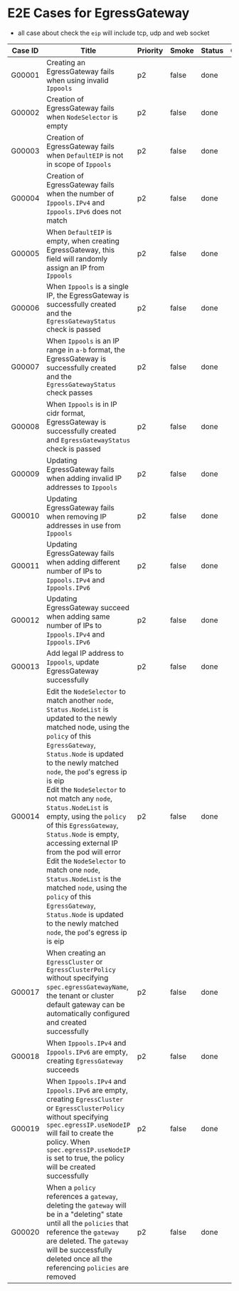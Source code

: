 # E2E Cases for EgressGateway

- all case about check the `eip` will include tcp, udp and web socket

| Case ID | Title                                                                                                                                                                                                                                                                                                                                                                                                                                                                                                                                                                                                                                                             | Priority | Smoke | Status | Other |
|---------|-------------------------------------------------------------------------------------------------------------------------------------------------------------------------------------------------------------------------------------------------------------------------------------------------------------------------------------------------------------------------------------------------------------------------------------------------------------------------------------------------------------------------------------------------------------------------------------------------------------------------------------------------------------------|----------|-------|--------|-------|
| G00001  | Creating an EgressGateway fails when using invalid `Ippools`                                                                                                                                                                                                                                                                                                                                                                                                                                                                                                                                                                                                      | p2       | false | done   |       |
| G00002  | Creation of EgressGateway fails when `NodeSelector` is empty                                                                                                                                                                                                                                                                                                                                                                                                                                                                                                                                                                                                      | p2       | false | done   |       |
| G00003  | Creation of EgressGateway fails when `DefaultEIP` is not in scope of `Ippools`                                                                                                                                                                                                                                                                                                                                                                                                                                                                                                                                                                                    | p2       | false | done   |       |
| G00004  | Creation of EgressGateway fails when the number of `Ippools.IPv4` and `Ippools.IPv6` does not match                                                                                                                                                                                                                                                                                                                                                                                                                                                                                                                                                               | p2       | false | done   |       |
| G00005  | When `DefaultEIP` is empty, when creating EgressGateway, this field will randomly assign an IP from `Ippools`                                                                                                                                                                                                                                                                                                                                                                                                                                                                                                                                                     | p2       | false | done |       |
| G00006  | When `Ippools` is a single IP, the EgressGateway is successfully created and the `EgressGatewayStatus` check is passed                                                                                                                                                                                                                                                                                                                                                                                                                                                                                                                                            | p2       | false | done   |       |
| G00007  | When `Ippools` is an IP range in `a-b` format, the EgressGateway is successfully created and the `EgressGatewayStatus` check passes                                                                                                                                                                                                                                                                                                                                                                                                                                                                                                                               | p2       | false | done   |       |
| G00008  | When `Ippools` is in IP cidr format, EgressGateway is successfully created and `EgressGatewayStatus` check is passed                                                                                                                                                                                                                                                                                                                                                                                                                                                                                                                                              | p2       | false | done   |       |
| G00009  | Updating EgressGateway fails when adding invalid IP addresses to `Ippools`                                                                                                                                                                                                                                                                                                                                                                                                                                                                                                                                                                                        | p2       | false | done   |       |
| G00010  | Updating EgressGateway fails when removing IP addresses in use from `Ippools`                                                                                                                                                                                                                                                                                                                                                                                                                                                                                                                                                                                     | p2       | false | done |       |
| G00011  | Updating EgressGateway fails when adding different number of IPs to `Ippools.IPv4` and `Ippools.IPv6`                                                                                                                                                                                                                                                                                                                                                                                                                                                                                                                                                             | p2       | false | done   |       |
| G00012  | Updating EgressGateway succeed when adding same number of IPs to `Ippools.IPv4` and `Ippools.IPv6`                                                                                                                                                                                                                                                                                                                                                                                                                                                                                                                                                                | p2       | false | done   |       |
| G00013  | Add legal IP address to `Ippools`, update EgressGateway successfully                                                                                                                                                                                                                                                                                                                                                                                                                                                                                                                                                                                              | p2       | false | done   |       |
| G00014  | Edit the `NodeSelector` to match another `node`, `Status.NodeList` is updated to the newly matched node, using the `policy` of this `EgressGateway`, `Status.Node` is updated to the newly matched `node`, the `pod`'s egress ip is eip<br>Edit the `NodeSelector` to not match any `node`, `Status.NodeList` is empty, using the `policy` of this `EgressGateway`, `Status.Node` is empty, accessing external IP from the pod will error<br>Edit the `NodeSelector` to match one `node`, `Status.NodeList` is the matched `node`, using the `policy` of this `EgressGateway`, `Status.Node` is updated to the newly matched `node`, the `pod`'s egress ip is eip | p2       | false | done |       |
| G00017  | When creating an `EgressCluster` or `EgressClusterPolicy` without specifying `spec.egressGatewayName`, the tenant or cluster default gateway can be automatically configured and created successfully                                                                                                                                                                                                                                                                                                                                                                                                                                                             | p2       | false | done   |       |
| G00018  | When `Ippools.IPv4` and `Ippools.IPv6` are empty, creating `EgressGateway` succeeds                                                                                                                                                                                                                                                                                                                                                                                                                                                                                                                                                                               | p2       | false | done   |       |
| G00019  | When `Ippools.IPv4` and `Ippools.IPv6` are empty, creating `EgressCluster` or `EgressClusterPolicy` without specifying `spec.egressIP.useNodeIP` will fail to create the policy. When `spec.egressIP.useNodeIP` is set to true, the policy will be created successfully                                                                                                                                                                                                                                                                                                                                                                                           | p2       | false | done   |       |
| G00020  | When a `policy` references a `gateway`, deleting the `gateway` will be in a "deleting" state until all the `policies` that reference the `gateway` are deleted. The `gateway` will be successfully deleted once all the referencing `policies` are removed                                                           | p2        | false  | done |       |